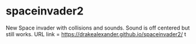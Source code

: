 # spaceinvader2
New Space invader with collisions and sounds. Sound is off centered but still works.
URL link = https://drakealexander.github.io/spaceinvader2/
t
